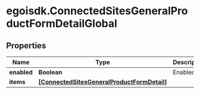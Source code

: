 # egoisdk.ConnectedSitesGeneralProductFormDetailGlobal

## Properties

Name | Type | Description | Notes
------------ | ------------- | ------------- | -------------
**enabled** | **Boolean** | Enabled | [optional] 
**items** | [**[ConnectedSitesGeneralProductFormDetail]**](ConnectedSitesGeneralProductFormDetail.md) |  | [optional] 


